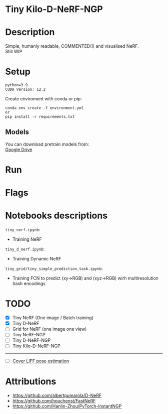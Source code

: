 # Tiny Kilo-D-NeRF-NGP

# Description
Simple, humanly readable, COMMENTED(!) and visualised NeRF.  
Still WIP

# Setup
`python=3.9`  
`CUDA Version: 12.2`

Create enviroment with conda or pip:
```
conda env create -f environment.yml
or 
pip install -r requirements.txt
```

## Models
You can download pretrain models from:  
[Google Drive](https://drive.google.com/drive/folders/1bD93brXrHU2QZ_uuXFiHMARtMg4lVdAK?usp=sharing)


# Run
# Flags
# Notebooks descriptions
`tiny_nerf.ipynb`:  
- Training NeRF  

`tiny_d_nerf.ipynb`:
- Training Dynamic NeRF  

`tiny_grid/tiny_simple_prediction_task.ipynb`:
- Training FCN to predict (xy->RGB) and (xyz->RGB) wirh multiresolution hash encodings



# TODO
- [x] Tiny NeRF (One image / Batch training)
- [x] Tiny D-NeRF
- [ ] Grid for NeRF (one image one view) 
- [ ] Tiny NeRF-NGP
- [ ] Tiny D-NeRF-NGP
- [ ] Tiny Kilo-D-NeRF-NGP
---
- [ ] [Cover LIFF pose estimation](https://github.com/fyusion/llff)

# Attributions
- https://github.com/albertpumarola/D-NeRF
- https://github.com/houchenst/FastNeRF
- https://github.com/Hanlin-Zhou/PyTorch-InstantNGP
